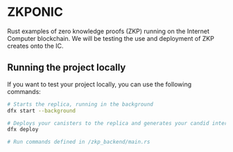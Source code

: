 # ZKPONIC
Rust examples of zero knowledge proofs (ZKP) running on the Internet Computer blockchain.
We will be testing the use and deployment of ZKP creates onto the IC.



## Running the project locally

If you want to test your project locally, you can use the following commands:

```bash
# Starts the replica, running in the background
dfx start --background

# Deploys your canisters to the replica and generates your candid interface
dfx deploy

# Run commands defined in /zkp_backend/main.rs
```
